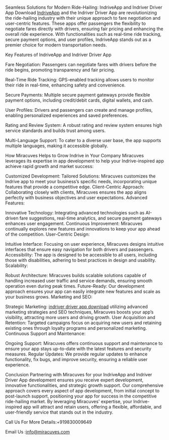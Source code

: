 Seamless Solutions for Modern Ride-Hailing: IndriveApp and Indriver Driver App Download
<a href="https://miracuves.com/solutions/indriver-clone/">IndriveApp</a> and the Indriver Driver App are revolutionizing the ride-hailing industry with their unique approach to fare negotiation and user-centric features. These apps offer passengers the flexibility to negotiate fares directly with drivers, ensuring fair pricing and enhancing the overall ride experience. With functionalities such as real-time ride tracking, secure payment options, and user profiles, IndriveApp stands out as a premier choice for modern transportation needs.

Key Features of IndriveApp and Indriver Driver App

Fare Negotiation: Passengers can negotiate fares with drivers before the ride begins, promoting transparency and fair pricing.

Real-Time Ride Tracking: GPS-enabled tracking allows users to monitor their ride in real-time, enhancing safety and convenience.

Secure Payments: Multiple secure payment gateways provide flexible payment options, including credit/debit cards, digital wallets, and cash.

User Profiles: Drivers and passengers can create and manage profiles, enabling personalized experiences and saved preferences.

Rating and Review System: A robust rating and review system ensures high service standards and builds trust among users.

Multi-Language Support: To cater to a diverse user base, the app supports multiple languages, making it accessible globally.

How Miracuves Helps to Grow Indrive in Your Company
Miracuves leverages its expertise in app development to help your Indrive-inspired app achieve rapid growth and market success:

Customized Development:
Tailored Solutions: Miracuves customizes the Indrive app to meet your business’s specific needs, incorporating unique features that provide a competitive edge.
Client-Centric Approach: Collaborating closely with clients, Miracuves ensures the app aligns perfectly with business objectives and user expectations.
Advanced Features:

Innovative Technology: Integrating advanced technologies such as AI-driven fare suggestions, real-time analytics, and secure payment gateways enhances user engagement.
Continuous Improvement: Miracuves continually explores new features and innovations to keep your app ahead of the competition.
User-Centric Design:

Intuitive Interface: Focusing on user experience, Miracuves designs intuitive interfaces that ensure easy navigation for both drivers and passengers.
Accessibility: The app is designed to be accessible to all users, including those with disabilities, adhering to best practices in design and usability.
Scalability:

Robust Architecture: Miracuves builds scalable solutions capable of handling increased user traffic and service demands, ensuring smooth operation even during peak times.
Future-Ready: Our development approach ensures your app can easily integrate new features and scale as your business grows.
Marketing and SEO:

Strategic Marketing:  <a href="https://miracuves.com/product/indriver-clone-app/">indriver driver app download</a> utilizing advanced marketing strategies and SEO techniques, Miracuves boosts your app’s visibility, attracting more users and driving growth.
User Acquisition and Retention: Targeted campaigns focus on acquiring new users and retaining existing ones through loyalty programs and personalized marketing.
Continuous Support and Maintenance:

Ongoing Support: Miracuves offers continuous support and maintenance to ensure your app stays up-to-date with the latest features and security measures.
Regular Updates: We provide regular updates to enhance functionality, fix bugs, and improve security, ensuring a reliable user experience.


Conclusion
Partnering with Miracuves for your IndriveApp and Indriver Driver App development ensures you receive expert development, innovative functionalities, and strategic growth support. Our comprehensive approach covers every aspect of app development, from initial concept to post-launch support, positioning your app for success in the competitive ride-hailing market. By leveraging Miracuves' expertise, your Indrive-inspired app will attract and retain users, offering a flexible, affordable, and user-friendly service that stands out in the industry.

 Call Us For More Details:+919830009649

Email Us :info@miracuves.com
